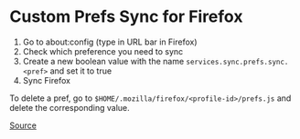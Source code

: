 # Custom Prefs Sync for Firefox
1. Go to about:config (type in URL bar in Firefox)
2. Check which preference you need to sync
3. Create a new boolean value with the name `services.sync.prefs.sync.<pref>` and set it to true
4. Sync Firefox

To delete a pref, go to `$HOME/.mozilla/firefox/<profile-id>/prefs.js` and delete the corresponding value.

[Source](https://developer.mozilla.org/en-US/docs/Archive/Mozilla/Firefox_Sync/Syncing_custom_preferences)

